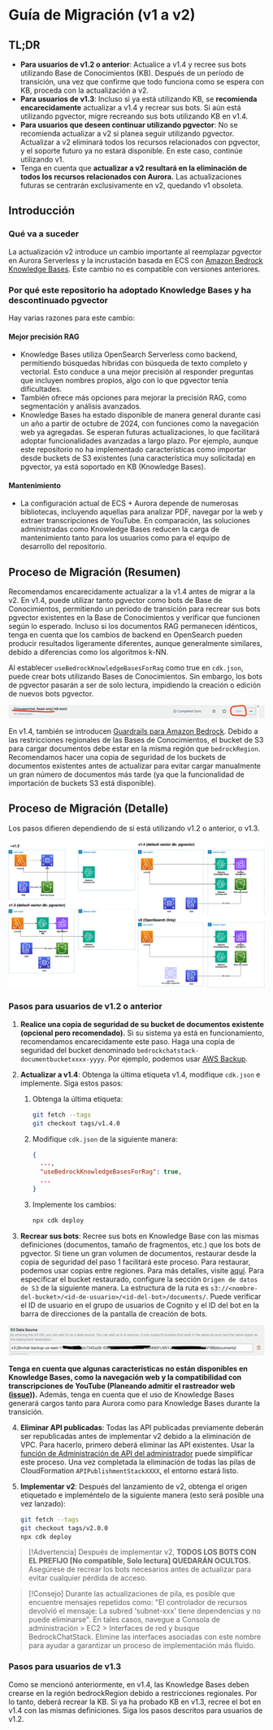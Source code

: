 # Guía de Migración (v1 a v2)

## TL;DR

- **Para usuarios de v1.2 o anterior**: Actualice a v1.4 y recree sus bots utilizando Base de Conocimientos (KB). Después de un período de transición, una vez que confirme que todo funciona como se espera con KB, proceda con la actualización a v2.
- **Para usuarios de v1.3**: Incluso si ya está utilizando KB, se **recomienda encarecidamente** actualizar a v1.4 y recrear sus bots. Si aún está utilizando pgvector, migre recreando sus bots utilizando KB en v1.4.
- **Para usuarios que deseen continuar utilizando pgvector**: No se recomienda actualizar a v2 si planea seguir utilizando pgvector. Actualizar a v2 eliminará todos los recursos relacionados con pgvector, y el soporte futuro ya no estará disponible. En este caso, continúe utilizando v1.
- Tenga en cuenta que **actualizar a v2 resultará en la eliminación de todos los recursos relacionados con Aurora.** Las actualizaciones futuras se centrarán exclusivamente en v2, quedando v1 obsoleta.

## Introducción

### Qué va a suceder

La actualización v2 introduce un cambio importante al reemplazar pgvector en Aurora Serverless y la incrustación basada en ECS con [Amazon Bedrock Knowledge Bases](https://docs.aws.amazon.com/bedrock/latest/userguide/knowledge-base.html). Este cambio no es compatible con versiones anteriores.

### Por qué este repositorio ha adoptado Knowledge Bases y ha descontinuado pgvector

Hay varias razones para este cambio:

#### Mejor precisión RAG

- Knowledge Bases utiliza OpenSearch Serverless como backend, permitiendo búsquedas híbridas con búsqueda de texto completo y vectorial. Esto conduce a una mejor precisión al responder preguntas que incluyen nombres propios, algo con lo que pgvector tenía dificultades.
- También ofrece más opciones para mejorar la precisión RAG, como segmentación y análisis avanzados.
- Knowledge Bases ha estado disponible de manera general durante casi un año a partir de octubre de 2024, con funciones como la navegación web ya agregadas. Se esperan futuras actualizaciones, lo que facilitará adoptar funcionalidades avanzadas a largo plazo. Por ejemplo, aunque este repositorio no ha implementado características como importar desde buckets de S3 existentes (una característica muy solicitada) en pgvector, ya está soportado en KB (Knowledge Bases).

#### Mantenimiento

- La configuración actual de ECS + Aurora depende de numerosas bibliotecas, incluyendo aquellas para analizar PDF, navegar por la web y extraer transcripciones de YouTube. En comparación, las soluciones administradas como Knowledge Bases reducen la carga de mantenimiento tanto para los usuarios como para el equipo de desarrollo del repositorio.

## Proceso de Migración (Resumen)

Recomendamos encarecidamente actualizar a la v1.4 antes de migrar a la v2. En v1.4, puede utilizar tanto pgvector como bots de Base de Conocimientos, permitiendo un período de transición para recrear sus bots pgvector existentes en la Base de Conocimientos y verificar que funcionen según lo esperado. Incluso si los documentos RAG permanecen idénticos, tenga en cuenta que los cambios de backend en OpenSearch pueden producir resultados ligeramente diferentes, aunque generalmente similares, debido a diferencias como los algoritmos k-NN.

Al establecer `useBedrockKnowledgeBasesForRag` como true en `cdk.json`, puede crear bots utilizando Bases de Conocimientos. Sin embargo, los bots de pgvector pasarán a ser de solo lectura, impidiendo la creación o edición de nuevos bots pgvector.

![](../imgs/v1_to_v2_readonly_bot.png)

En v1.4, también se introducen [Guardrails para Amazon Bedrock](https://aws.amazon.com/jp/bedrock/guardrails/). Debido a las restricciones regionales de las Bases de Conocimientos, el bucket de S3 para cargar documentos debe estar en la misma región que `bedrockRegion`. Recomendamos hacer una copia de seguridad de los buckets de documentos existentes antes de actualizar para evitar cargar manualmente un gran número de documentos más tarde (ya que la funcionalidad de importación de buckets S3 está disponible).

## Proceso de Migración (Detalle)

Los pasos difieren dependiendo de si está utilizando v1.2 o anterior, o v1.3.

![](../imgs/v1_to_v2_arch.png)

### Pasos para usuarios de v1.2 o anterior

1. **Realice una copia de seguridad de su bucket de documentos existente (opcional pero recomendado).** Si su sistema ya está en funcionamiento, recomendamos encarecidamente este paso. Haga una copia de seguridad del bucket denominado `bedrockchatstack-documentbucketxxxx-yyyy`. Por ejemplo, podemos usar [AWS Backup](https://docs.aws.amazon.com/aws-backup/latest/devguide/s3-backups.html).

2. **Actualizar a v1.4**: Obtenga la última etiqueta v1.4, modifique `cdk.json` e implemente. Siga estos pasos:

   1. Obtenga la última etiqueta:
      ```bash
      git fetch --tags
      git checkout tags/v1.4.0
      ```
   2. Modifique `cdk.json` de la siguiente manera:
      ```json
      {
        ...,
        "useBedrockKnowledgeBasesForRag": true,
        ...
      }
      ```
   3. Implemente los cambios:
      ```bash
      npx cdk deploy
      ```

3. **Recrear sus bots**: Recree sus bots en Knowledge Base con las mismas definiciones (documentos, tamaño de fragmentos, etc.) que los bots de pgvector. Si tiene un gran volumen de documentos, restaurar desde la copia de seguridad del paso 1 facilitará este proceso. Para restaurar, podemos usar copias entre regiones. Para más detalles, visite [aquí](https://docs.aws.amazon.com/aws-backup/latest/devguide/restoring-s3.html). Para especificar el bucket restaurado, configure la sección `Origen de datos de S3` de la siguiente manera. La estructura de la ruta es `s3://<nombre-del-bucket>/<id-de-usuario>/<id-del-bot>/documents/`. Puede verificar el ID de usuario en el grupo de usuarios de Cognito y el ID del bot en la barra de direcciones de la pantalla de creación de bots.

![](../imgs/v1_to_v2_KB_s3_source.png)

**Tenga en cuenta que algunas características no están disponibles en Knowledge Bases, como la navegación web y la compatibilidad con transcripciones de YouTube (Planeando admitir el rastreador web ([issue](https://github.com/aws-samples/bedrock-chat/issues/557))).** Además, tenga en cuenta que el uso de Knowledge Bases generará cargos tanto para Aurora como para Knowledge Bases durante la transición.

4. **Eliminar API publicadas**: Todas las API publicadas previamente deberán ser republicadas antes de implementar v2 debido a la eliminación de VPC. Para hacerlo, primero deberá eliminar las API existentes. Usar la [función de Administración de API del administrador](../ADMINISTRATOR_es-ES.md) puede simplificar este proceso. Una vez completada la eliminación de todas las pilas de CloudFormation `APIPublishmentStackXXXX`, el entorno estará listo.

5. **Implementar v2**: Después del lanzamiento de v2, obtenga el origen etiquetado e impleméntelo de la siguiente manera (esto será posible una vez lanzado):
   ```bash
   git fetch --tags
   git checkout tags/v2.0.0
   npx cdk deploy
   ```

> [!Advertencia]
> Después de implementar v2, **TODOS LOS BOTS CON EL PREFIJO [No compatible, Solo lectura] QUEDARÁN OCULTOS.** Asegúrese de recrear los bots necesarios antes de actualizar para evitar cualquier pérdida de acceso.

> [!Consejo]
> Durante las actualizaciones de pila, es posible que encuentre mensajes repetidos como: "El controlador de recursos devolvió el mensaje: La subred 'subnet-xxx' tiene dependencias y no puede eliminarse". En tales casos, navegue a Consola de administración > EC2 > Interfaces de red y busque BedrockChatStack. Elimine las interfaces asociadas con este nombre para ayudar a garantizar un proceso de implementación más fluido.

### Pasos para usuarios de v1.3

Como se mencionó anteriormente, en v1.4, las Knowledge Bases deben crearse en la región bedrockRegion debido a restricciones regionales. Por lo tanto, deberá recrear la KB. Si ya ha probado KB en v1.3, recree el bot en v1.4 con las mismas definiciones. Siga los pasos descritos para usuarios de v1.2.